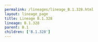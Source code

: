 ```yaml
---
permalink: /lineages/lineage_B.1.328.html
layout: lineage_page
title: Lineage B.1.328
lineage: B.1.328
parent: B.1
children: ['B.1.328']
---
```

